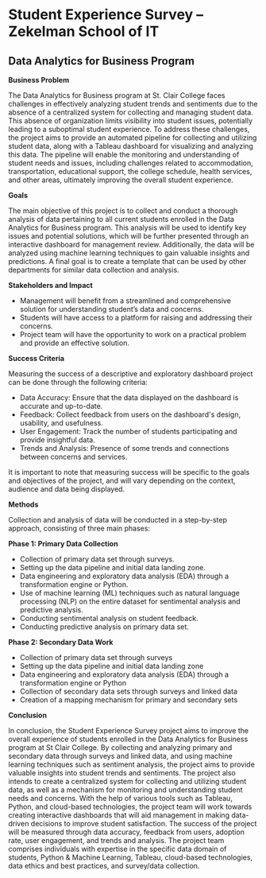 # Student Experience Survey – Zekelman School of IT
## Data Analytics for Business Program

**Business Problem**

The Data Analytics for Business program at St. Clair College faces challenges in effectively analyzing student trends and sentiments due to the absence of a centralized system for collecting and managing student data. This absence of organization limits visibility into student issues, potentially leading to a suboptimal student experience. To address these challenges, the project aims to provide an automated pipeline for collecting and utilizing student data, along with a Tableau dashboard for visualizing and analyzing this data. The pipeline will enable the monitoring and understanding of student needs and issues, including challenges related to accommodation, transportation, educational support, the college schedule, health services, and other areas, ultimately improving the overall student experience.

**Goals**

The main objective of this project is to collect and conduct a thorough analysis of data pertaining to all current students enrolled in the Data Analytics for Business program. This analysis will be used to identify key issues and potential solutions, which will be further presented through an interactive dashboard for management review. Additionally, the data will be analyzed using machine learning techniques to gain valuable insights and predictions. A final goal is to create a template that can be used by other departments for similar data collection and analysis.

**Stakeholders and Impact**

- Management will benefit from a streamlined and comprehensive solution for understanding student’s data and concerns.
- Students will have access to a platform for raising and addressing their concerns.
- Project team will have the opportunity to work on a practical problem and provide an effective solution.

**Success Criteria**

Measuring the success of a descriptive and exploratory dashboard project can be done through the following criteria:

- Data Accuracy: Ensure that the data displayed on the dashboard is accurate and up-to-date.
- Feedback: Collect feedback from users on the dashboard's design, usability, and usefulness.
- User Engagement: Track the number of students participating and provide insightful data.
- Trends and Analysis: Presence of some trends and connections between concerns and services.

It is important to note that measuring success will be specific to the goals and objectives of the project, and will vary depending on the context, audience and data being displayed.

**Methods**

Collection and analysis of data will be conducted in a step-by-step approach, consisting of three main phases:

**Phase 1: Primary Data Collection**
- Collection of primary data set through surveys.
- Setting up the data pipeline and initial data landing zone.
- Data engineering and exploratory data analysis (EDA) through a transformation engine or Python.
- Use of machine learning (ML) techniques such as natural language processing (NLP) on the entire dataset for sentimental analysis and predictive analysis.
- Conducting sentimental analysis on student feedback.
- Conducting predictive analysis on primary data set.

**Phase 2: Secondary Data Work**
- Collection of primary data set through surveys
- Setting up the data pipeline and initial data landing zone
- Data engineering and exploratory data analysis (EDA) through a transformation engine or Python
- Collection of secondary data sets through surveys and linked data
- Creation of a mapping mechanism for primary and secondary sets

**Conclusion**

In conclusion, the Student Experience Survey project aims to improve the overall experience of students enrolled in the Data Analytics for Business program at St Clair College. By collecting and analyzing primary and secondary data through surveys and linked data, and using machine learning techniques such as sentiment analysis, the project aims to provide valuable insights into student trends and sentiments. The project also intends to create a centralized system for collecting and utilizing student data, as well as a mechanism for monitoring and understanding student needs and concerns. With the help of various tools such as Tableau, Python, and cloud-based technologies, the project team will work towards creating interactive dashboards that will aid management in making data-driven decisions to improve student satisfaction. The success of the project will be measured through data accuracy, feedback from users, adoption rate, user engagement, and trends and analysis. The project team comprises individuals with expertise in the specific data domain of students, Python & Machine Learning, Tableau, cloud-based technologies, data ethics and best practices, and survey/data collection.
